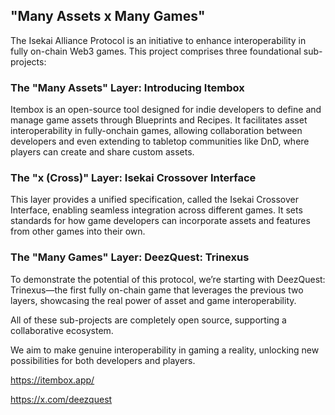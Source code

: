 ## "Many Assets x Many Games"

The Isekai Alliance Protocol is an initiative to enhance interoperability in fully on-chain Web3 games. This project comprises three foundational sub-projects:

### The "Many Assets" Layer: Introducing Itembox

Itembox is an open-source tool designed for indie developers to define and manage game assets through Blueprints and Recipes.
It facilitates asset interoperability in fully-onchain games, allowing collaboration between developers and even extending to tabletop communities like DnD, where players can create and share custom assets.

### The "x (Cross)" Layer: Isekai Crossover Interface

This layer provides a unified specification, called the Isekai Crossover Interface, enabling seamless integration across different games. It sets standards for how game developers can incorporate assets and features from other games into their own.

### The "Many Games" Layer: DeezQuest: Trinexus

To demonstrate the potential of this protocol, we’re starting with DeezQuest: Trinexus—the first fully on-chain game that leverages the previous two layers, showcasing the real power of asset and game interoperability.

All of these sub-projects are completely open source, supporting a collaborative ecosystem.

We aim to make genuine interoperability in gaming a reality, unlocking new possibilities for both developers and players.

https://itembox.app/

https://x.com/deezquest
